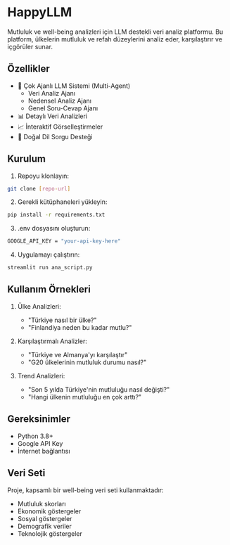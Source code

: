 # HappyLLM

Mutluluk ve well-being analizleri için LLM destekli veri analiz platformu. Bu platform, ülkelerin mutluluk ve refah düzeylerini analiz eder, karşılaştırır ve içgörüler sunar.

## Özellikler

- 🤖 Çok Ajanlı LLM Sistemi (Multi-Agent)
  - Veri Analiz Ajanı
  - Nedensel Analiz Ajanı
  - Genel Soru-Cevap Ajanı
- 📊 Detaylı Veri Analizleri
- 📈 İnteraktif Görselleştirmeler
- 💬 Doğal Dil Sorgu Desteği

## Kurulum

1. Repoyu klonlayın:
```bash
git clone [repo-url]
```

2. Gerekli kütüphaneleri yükleyin:
```bash
pip install -r requirements.txt
```

3. .env dosyasını oluşturun:
```bash
GOOGLE_API_KEY = "your-api-key-here"
```

4. Uygulamayı çalıştırın:
```bash
streamlit run ana_script.py
```

## Kullanım Örnekleri

1. Ülke Analizleri:
   - "Türkiye nasıl bir ülke?"
   - "Finlandiya neden bu kadar mutlu?"

2. Karşılaştırmalı Analizler:
   - "Türkiye ve Almanya'yı karşılaştır"
   - "G20 ülkelerinin mutluluk durumu nasıl?"

3. Trend Analizleri:
   - "Son 5 yılda Türkiye'nin mutluluğu nasıl değişti?"
   - "Hangi ülkenin mutluluğu en çok arttı?"

## Gereksinimler

- Python 3.8+
- Google API Key
- İnternet bağlantısı

## Veri Seti

Proje, kapsamlı bir well-being veri seti kullanmaktadır:
- Mutluluk skorları
- Ekonomik göstergeler
- Sosyal göstergeler
- Demografik veriler
- Teknolojik göstergeler



